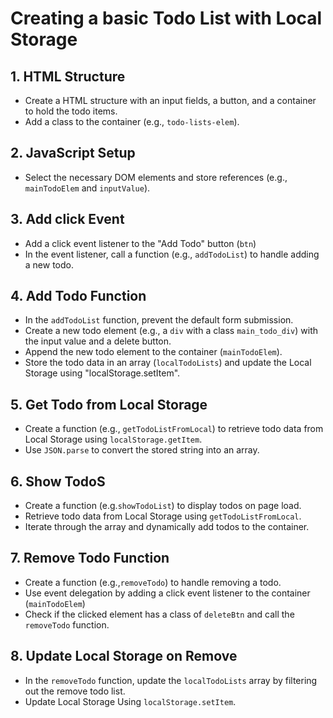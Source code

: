 # Creating a basic Todo List with Local Storage

## 1. HTML Structure

- Create a HTML structure with an input fields, a button, and a container to hold the todo items.
- Add a class to the container (e.g., `todo-lists-elem`).

## 2. JavaScript Setup

- Select the necessary DOM elements and store references (e.g., `mainTodoElem` and `inputValue`).

## 3. Add click Event

- Add a click event listener to the "Add Todo" button (`btn`)
- In the event listener, call a function (e.g., `addTodoList`) to handle adding a new todo.

## 4. Add Todo Function

- In the `addTodoList` function, prevent the default form submission.
- Create a new todo element (e.g., a `div` with a class `main_todo_div`) with the input value and a delete button.
- Append the new todo element to the container (`mainTodoElem`).
- Store the todo data in an array (`localTodoLists`) and update the Local Storage using "localStorage.setItem".

## 5. Get Todo from Local Storage

- Create a function (e.g., `getTodoListFromLocal`) to retrieve todo data from Local Storage using `localStorage.getItem`.
- Use `JSON.parse` to convert the stored string into an array.

## 6. Show TodoS

- Create a function (e.g.`showTodoList`) to display todos on page load.
- Retrieve todo data from Local Storage using `getTodoListFromLocal`.
- Iterate through the array and dynamically add todos to the container.

## 7. Remove Todo Function

- Create a function (e.g.,`removeTodo`) to handle removing a todo.
- Use event delegation by adding a click event listener to the container (`mainTodoElem`)
- Check if the clicked element has a class of `deleteBtn` and call the `removeTodo` function.

## 8. Update Local Storage on Remove

- In the `removeTodo` function, update the `localTodoLists` array by filtering out the remove todo list.
- Update Local Storage Using `localStorage.setItem`.
